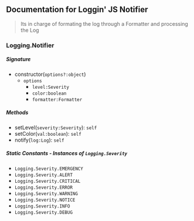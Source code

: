 ## Documentation for Loggin' JS Notifier
> Its in charge of formating the log through a Formatter and processing the Log

### Logging.Notifier
##### Signature
  * constructor(`options?:object`)
    * `options`
      * `level:Severity` 
      * `color:boolean` 
      * `formatter:Formatter` 

##### Methods
  * setLevel(`severity:Severity`): `self`
  * setColor(`val:boolean`): `self`
  * notify(`log:Log`): `self`

##### Static Constants - Instances of `Logging.Severity`
* `Logging.Severity.EMERGENCY`
* `Logging.Severity.ALERT`
* `Logging.Severity.CRITICAL`
* `Logging.Severity.ERROR`
* `Logging.Severity.WARNING`
* `Logging.Severity.NOTICE`
* `Logging.Severity.INFO`
* `Logging.Severity.DEBUG`
